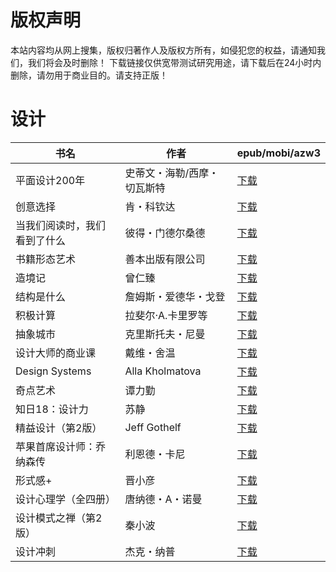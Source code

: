 # 版权声明

本站内容均从网上搜集，版权归著作人及版权方所有，如侵犯您的权益，请通知我们，我们将会及时删除！ 下载链接仅供宽带测试研究用途，请下载后在24小时内删除，请勿用于商业目的。请支持正版！

# 设计

| 书名 | 作者 | epub/mobi/azw3 |
| --- | --- | --- |
| 平面设计200年 | 史蒂文・海勒/西摩・切瓦斯特 | [下载](https://url89.ctfile.com/f/31084289-1375510684-c22f94?p=8866) |
| 创意选择 | 肯・科钦达 | [下载](https://url89.ctfile.com/f/31084289-1356997831-298155?p=8866) |
| 当我们阅读时，我们看到了什么 | 彼得・门德尔桑德 | [下载](https://url89.ctfile.com/f/31084289-1356985468-47589b?p=8866) |
| 书籍形态艺术 | 善本出版有限公司 | [下载](https://url89.ctfile.com/f/31084289-1356985075-19633a?p=8866) |
| 造境记 | 曾仁臻 | [下载](https://url89.ctfile.com/f/31084289-1357053064-3ec67e?p=8866) |
| 结构是什么 | 詹姆斯・爱德华・戈登 | [下载](https://url89.ctfile.com/f/31084289-1357049299-5d82f2?p=8866) |
| 积极计算 | 拉斐尔·A.卡里罗等 | [下载](https://url89.ctfile.com/f/31084289-1357044517-85f26a?p=8866) |
| 抽象城市 | 克里斯托夫・尼曼 | [下载](https://url89.ctfile.com/f/31084289-1357042765-2ad1c6?p=8866) |
| 设计大师的商业课 | 戴维・舍温 | [下载](https://url89.ctfile.com/f/31084289-1357032451-89db4e?p=8866) |
| Design Systems | Alla Kholmatova | [下载](https://url89.ctfile.com/f/31084289-1357031929-0301f2?p=8866) |
| 奇点艺术 | 谭力勤 | [下载](https://url89.ctfile.com/f/31084289-1357031506-d46d94?p=8866) |
| 知日18：设计力 | 苏静 | [下载](https://url89.ctfile.com/f/31084289-1357025413-980d01?p=8866) |
| 精益设计（第2版） | Jeff Gothelf | [下载](https://url89.ctfile.com/f/31084289-1357024648-c2286e?p=8866) |
| 苹果首席设计师：乔纳森传 | 利恩德・卡尼 | [下载](https://url89.ctfile.com/f/31084289-1357023160-8abd49?p=8866) |
| 形式感+ | 晋小彦 | [下载](https://url89.ctfile.com/f/31084289-1357021165-06e7c5?p=8866) |
| 设计心理学（全四册） | 唐纳德・A・诺曼 | [下载](https://url89.ctfile.com/f/31084289-1357016626-0875e7?p=8866) |
| 设计模式之禅（第2版） | 秦小波 | [下载](https://url89.ctfile.com/f/31084289-1357015291-39a08f?p=8866) |
| 设计冲刺 | 杰克・纳普 | [下载](https://url89.ctfile.com/f/31084289-1357009069-7c0170?p=8866) |
